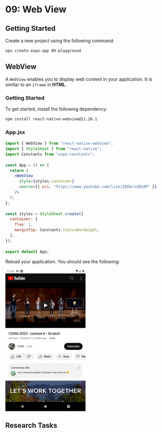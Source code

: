 # 09: Web View

## Getting Started

Create a new project using the following command:

```bash
npx create-expo-app 09-playground
```

## WebView

A `WebView` enables you to display web content in your application. It is similar to an `iframe` in **HTML**.

### Getting Started

To get started, install the following dependency:

```bash
npm install react-native-webview@11.26.1
```

### App.jsx

```jsx
import { WebView } from "react-native-webview";
import { StyleSheet } from "react-native";
import Constants from "expo-constants";

const App = () => {
  return (
    <WebView
      style={styles.container}
      source={{ uri: "https://www.youtube.com/live/IDDmrzzB14M" }}
    />
  );
};

const styles = StyleSheet.create({
  container: {
    flex: 1,
    marginTop: Constants.statusBarHeight,
  },
});

export default App;
```

Reload your application. You should see the following:

<img src="../resources%20(ignore)/img/09/phone-1.png" width="250" height="444" />

## Research Tasks
